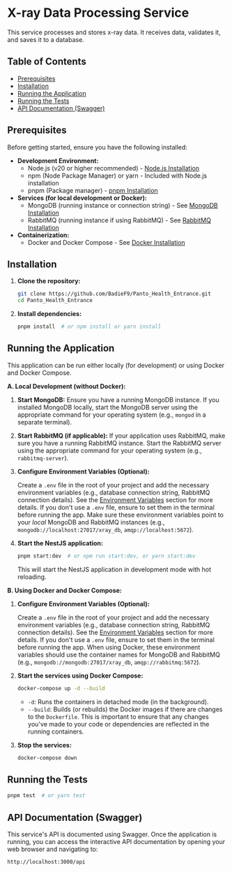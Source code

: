 # X-ray Data Processing Service

This service processes and stores x-ray data. It receives data, validates it, and saves it to a database.

## Table of Contents

- [Prerequisites](#prerequisites)
- [Installation](#installation)
- [Running the Application](#running-the-application)
- [Running the Tests](#running-the-tests)
- [API Documentation (Swagger)](#api-documentation-swagger)

## Prerequisites

Before getting started, ensure you have the following installed:

- **Development Environment:**
  - Node.js (v20 or higher recommended) - [Node.js Installation](https://nodejs.org/)
  - npm (Node Package Manager) or yarn - Included with Node.js installation
  - pnpm (Package manager) - [pnpm Installation](https://pnpm.io/installation)
- **Services (for local development or Docker):**
  - MongoDB (running instance or connection string) - See [MongoDB Installation](https://www.mongodb.com/try/download/community)
  - RabbitMQ (running instance if using RabbitMQ) - See [RabbitMQ Installation](https://www.rabbitmq.com/download.html)
- **Containerization:**
  - Docker and Docker Compose - See [Docker Installation](https://docs.docker.com/get-docker/)

## Installation

1.  **Clone the repository:**

    ```bash
    git clone https://github.com/BadieF9/Panto_Health_Entrance.git
    cd Panto_Health_Entrance
    ```

2.  **Install dependencies:**

    ```bash
    pnpm install  # or npm install or yarn install
    ```

## Running the Application

This application can be run either locally (for development) or using Docker and Docker Compose.

**A. Local Development (without Docker):**

1.  **Start MongoDB:** Ensure you have a running MongoDB instance. If you installed MongoDB locally, start the MongoDB server using the appropriate command for your operating system (e.g., `mongod` in a separate terminal).

2.  **Start RabbitMQ (if applicable):** If your application uses RabbitMQ, make sure you have a running RabbitMQ instance. Start the RabbitMQ server using the appropriate command for your operating system (e.g., `rabbitmq-server`).

3.  **Configure Environment Variables (Optional):**

    Create a `.env` file in the root of your project and add the necessary environment variables (e.g., database connection string, RabbitMQ connection details). See the [Environment Variables](#environment-variables) section for more details. If you don't use a `.env` file, ensure to set them in the terminal before running the app. Make sure these environment variables point to your _local_ MongoDB and RabbitMQ instances (e.g., `mongodb://localhost:27017/xray_db`, `amqp://localhost:5672`).

4.  **Start the NestJS application:**

    ```bash
    pnpm start:dev  # or npm run start:dev, or yarn start:dev
    ```

    This will start the NestJS application in development mode with hot reloading.

**B. Using Docker and Docker Compose:**

1.  **Configure Environment Variables (Optional):**

    Create a `.env` file in the root of your project and add the necessary environment variables (e.g., database connection string, RabbitMQ connection details). See the [Environment Variables](#environment-variables) section for more details. If you don't use a `.env` file, ensure to set them in the terminal before running the app. When using Docker, these environment variables should use the container names for MongoDB and RabbitMQ (e.g., `mongodb://mongodb:27017/xray_db`, `amqp://rabbitmq:5672`).

2.  **Start the services using Docker Compose:**

    ```bash
    docker-compose up -d --build
    ```

    - `-d`: Runs the containers in detached mode (in the background).
    - `--build`: Builds (or rebuilds) the Docker images if there are changes to the `Dockerfile`. This is important to ensure that any changes you've made to your code or dependencies are reflected in the running containers.

3.  **Stop the services:**

    ```bash
    docker-compose down
    ```

## Running the Tests

```bash
pnpm test  # or yarn test
```

## API Documentation (Swagger)

This service's API is documented using Swagger. Once the application is running, you can access the interactive API documentation by opening your web browser and navigating to:

```bash
http://localhost:3000/api
```
